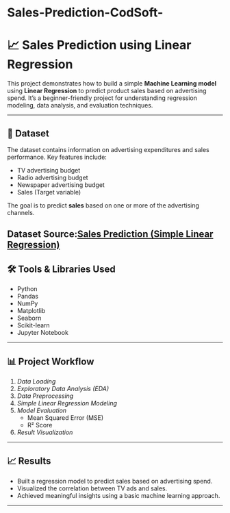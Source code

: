 # Sales-Prediction-CodSoft-
# 📈 Sales Prediction using Linear Regression

This project demonstrates how to build a simple **Machine Learning model** using **Linear Regression** to predict product sales based on advertising spend. It’s a beginner-friendly project for understanding regression modeling, data analysis, and evaluation techniques.

---

## 📁 Dataset

The dataset contains information on advertising expenditures and sales performance. Key features include:
- TV advertising budget
- Radio advertising budget
- Newspaper advertising budget
- Sales (Target variable)

The goal is to predict **sales** based on one or more of the advertising channels.

Dataset Source:[Sales Prediction (Simple Linear Regression)](https://www.kaggle.com/code/ashydv/sales-prediction-simple-linear-regression/notebook)
---

## 🛠 Tools & Libraries Used

- Python
- Pandas
- NumPy
- Matplotlib
- Seaborn
- Scikit-learn
- Jupyter Notebook

---

## 📊 Project Workflow

1. *Data Loading*
2. *Exploratory Data Analysis (EDA)*
3. *Data Preprocessing*
4. *Simple Linear Regression Modeling*
5. *Model Evaluation*
   - Mean Squared Error (MSE)
   - R² Score
6. *Result Visualization*

---

## 📈 Results

- Built a regression model to predict sales based on advertising spend.
- Visualized the correlation between TV ads and sales.
- Achieved meaningful insights using a basic machine learning approach.

---
